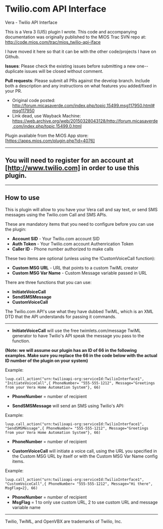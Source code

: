 # Twilio.com API Interface

Vera - Twilio API Interface

This is a Vera 3 (UI5) plugin I wrote.  This code and accompanying documentation was originally published to the MIOS Trac SVN repo at: http://code.mios.com/trac/mios_twilio-api-iface

I have moved it here so that it can be with the other code/projects I have on Github.


**Issues**:  Please check the existing issues before submitting a new one-- duplicate issues will be closed without comment.   

**Pull requests**:  Please submit all PRs against the develop branch.  Include both a description and any instructions on what features you added/fixed in your PR.  


* Original code posted: http://forum.micasaverde.com/index.php/topic,15499.msg117950.html#msg117950
* Link dead, use Wayback Machine:  https://web.archive.org/web/20150328043128/http://forum.micasaverde.com/index.php/topic,15499.0.html

Plugin available from the MiOS App store: [https://apps.mios.com/plugin.php?id=4076]

----

## You will need to register for an account at [http://www.twilio.com] in order to use this plugin.

----
## How to use 

This is plugin  will allow to you have your Vera call and say text, or send SMS messages using the Twilio.com Call and SMS APIs.  


These are mandatory items that you need to configure before you can use the plugin:
* **Account SID** - Your Twilio.com account SID
* **Auth Token** - Your Twilio.com account Authenrication Token
* **Caller ID** - Phone number authorized to make calls

These two items are optional (unless using the !CustomVoiceCall function):

* **Custom MSG URL** - URL that points to a custom TwiML creator
* **Custom MSG Var Name** - Custom Message variable passed in URL


There are three functions that you can use:

* **InitiateVoiceCall**
* **SendSMSMessage**
* **CustomVoiceCall**

The Twilio.com API's use what they have dubbed TwiML, which is an XML DTD that the API understands for passing it commands.


----


* **InitiateVoiceCall** will use the free twimlets.com/message TwiML generator to have Twilio's API speak the message you pass to the function.

**(Note:  we will assume our plugin has an ID of 66 in the following examples.  Make sure you replace the 66 in the code below with the actual ID number of the plugin on your system)**

Example:

    luup.call_action("urn:twilioapi-org:serviceId:TwilioInterface1", "InitiateVoiceCall",{ PhoneNumber= "555-555-1212", Message="Greetings from your Vera Home Automation System"}, 66)


* **PhoneNumber** = number of recipient

* **SendSMSMessage** will send an SMS using Twilio's API:


Example:

    luup.call_action("urn:twilioapi-org:serviceId:TwilioInterface1", "SendSMSMessage",{ PhoneNumber= "555-555-1212", Message="Greetings from your Vera Home Automation System"}, 66)


* **PhoneNumber** = number of recipient

* **CustomVoiceCall** will initiate a voice call, using the URL you specified in the Custom MSG URL by itself or with the Custom MSG Var Name config items.

Example:

    luup.call_action("urn:twilioapi-org:serviceId:TwilioInterface1", "CustomVoiceCall",{ PhoneNumber= "555-555-1212", Message="Hi there", MsgFlag=2}, 66)


* **PhoneNumber** = number of recipient
* **MsgFlag** = 1 to only use custom URL, 2 to use custom URL and message variable name


----

Twilio, TwiML, and OpenVBX are trademarks of Twilio, Inc.
